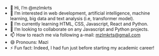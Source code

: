 - 👋 Hi, I’m @mzlmkrts
- 👀 I’m interested in web development, artificial intelligence, machine learning, big data and text analysis (i.e, transformer model).
- 🌱 I’m currently learning HTML, CSS, Javascript, React and Python.
- 💞️ I’m looking to collaborate on any Javascript and Python projects.
- 📫 How to reach me via following a-mail: mzlmkrts@gmail.com
- 😄 Pronouns: Mazi
- ⚡ Fun fact: Indeed, I had fun just before starting my academic career!

<!---
mzlmkrts/mzlmkrts is a ✨ special ✨ repository because its `README.md` (this file) appears on your GitHub profile.
You can click the Preview link to take a look at your changes.
--->
